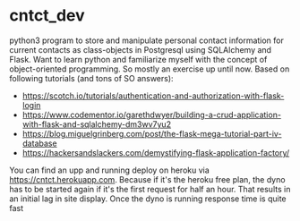 # cntct_dev
python3 program to store and manipulate personal contact information for current contacts as
class-objects in Postgresql using SQLAlchemy and Flask. Want to learn python and familiarize myself
with the concept of object-oriented programming. So mostly an exercise up until now. Based on
following tutorials (and tons of SO answers):
- https://scotch.io/tutorials/authentication-and-authorization-with-flask-login
- https://www.codementor.io/garethdwyer/building-a-crud-application-with-flask-and-sqlalchemy-dm3wv7yu2
- https://blog.miguelgrinberg.com/post/the-flask-mega-tutorial-part-iv-database
- https://hackersandslackers.com/demystifying-flask-application-factory/

You can find an upp and running deploy on heroku via https://cntct.herokuapp.com. Because if it's the
heroku free plan, the dyno has to be started again if it's the first request for half an hour. That
results in an initial lag in site display. Once the dyno is running response time is quite fast